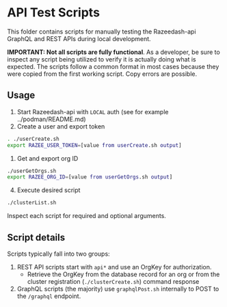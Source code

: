# API Test Scripts

This folder contains scripts for manually testing the Razeedash-api GraphQL and REST APIs during local development.

**IMPORTANT: Not all scripts are fully functional**.  As a developer, be sure to inspect any script being utilized to verify it is actually doing what is expected.  The scripts follow a common format in most cases because they were copied from the first working script.  Copy errors are possible.

## Usage

1. Start Razeedash-api with `LOCAL` auth (see for example ../podman/README.md)
1. Create a user and export token
```bash
. ./userCreate.sh
export RAZEE_USER_TOKEN=[value from userCreate.sh output]
```
1. Get and export org ID
```bash
./userGetOrgs.sh
export RAZEE_ORG_ID=[value from userGetOrgs.sh output]
```
4. Execute desired script
```bash
./clusterList.sh
```

Inspect each script for required and optional arguments.

## Script details

Scripts typically fall into two groups:
1. REST API scripts start with `api*` and use an OrgKey for authorization.
   - Retrieve the OrgKey from the database record for an org or from the cluster registration (`./clusterCreate.sh`) command response
2. GraphQL scripts (the majority) use `graphqlPost.sh` internally to POST to the `/graphql` endpoint.
